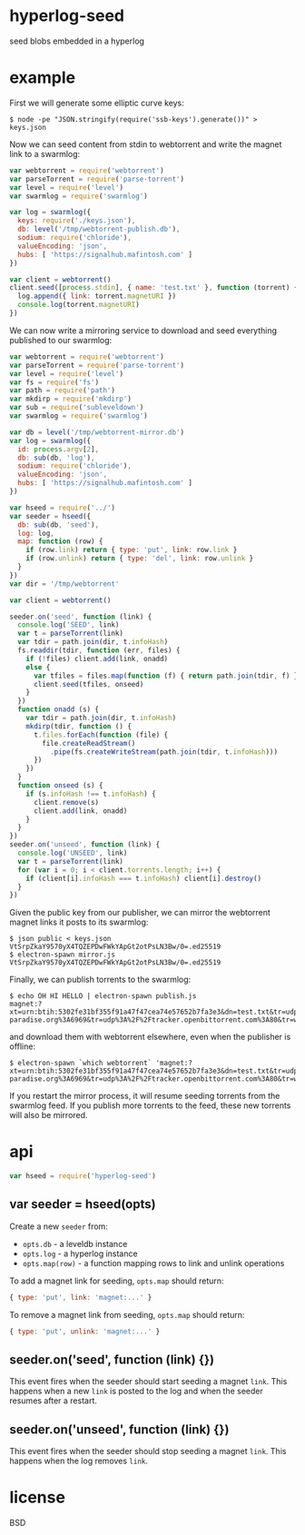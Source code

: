 # hyperlog-seed

seed blobs embedded in a hyperlog

# example

First we will generate some elliptic curve keys:

```
$ node -pe "JSON.stringify(require('ssb-keys').generate())" > keys.json
```

Now we can seed content from stdin to webtorrent and write the magnet link to a
swarmlog:

``` js
var webtorrent = require('webtorrent')
var parseTorrent = require('parse-torrent')
var level = require('level')
var swarmlog = require('swarmlog')

var log = swarmlog({
  keys: require('./keys.json'),
  db: level('/tmp/webtorrent-publish.db'),
  sodium: require('chloride'),
  valueEncoding: 'json',
  hubs: [ 'https://signalhub.mafintosh.com' ]
})

var client = webtorrent()
client.seed([process.stdin], { name: 'test.txt' }, function (torrent) {
  log.append({ link: torrent.magnetURI })
  console.log(torrent.magnetURI)
})
```

We can now write a mirroring service to download and seed everything published
to our swarmlog:

``` js
var webtorrent = require('webtorrent')
var parseTorrent = require('parse-torrent')
var level = require('level')
var fs = require('fs')
var path = require('path')
var mkdirp = require('mkdirp')
var sub = require('subleveldown')
var swarmlog = require('swarmlog')

var db = level('/tmp/webtorrent-mirror.db')
var log = swarmlog({
  id: process.argv[2],
  db: sub(db, 'log'),
  sodium: require('chloride'),
  valueEncoding: 'json',
  hubs: [ 'https://signalhub.mafintosh.com' ]
})

var hseed = require('../')
var seeder = hseed({
  db: sub(db, 'seed'),
  log: log,
  map: function (row) {
    if (row.link) return { type: 'put', link: row.link }
    if (row.unlink) return { type: 'del', link: row.unlink }
  }
})
var dir = '/tmp/webtorrent'

var client = webtorrent()

seeder.on('seed', function (link) {
  console.log('SEED', link)
  var t = parseTorrent(link)
  var tdir = path.join(dir, t.infoHash)
  fs.readdir(tdir, function (err, files) {
    if (!files) client.add(link, onadd)
    else {
      var tfiles = files.map(function (f) { return path.join(tdir, f) })
      client.seed(tfiles, onseed)
    }
  })
  function onadd (s) {
    var tdir = path.join(dir, t.infoHash)
    mkdirp(tdir, function () {
      t.files.forEach(function (file) {
        file.createReadStream()
          .pipe(fs.createWriteStream(path.join(tdir, t.infoHash)))
      })
    })
  }
  function onseed (s) {
    if (s.infoHash !== t.infoHash) {
      client.remove(s)
      client.add(link, onadd)
    }
  }
})
seeder.on('unseed', function (link) {
  console.log('UNSEED', link)
  var t = parseTorrent(link)
  for (var i = 0; i < client.torrents.length; i++) {
    if (client[i].infoHash === t.infoHash) client[i].destroy()
  }
})
```


Given the public key from our publisher, we can mirror the webtorrent magnet
links it posts to its swarmlog:

```
$ json public < keys.json
VtSrpZkaY9570yX4TQZEPDwFWkYApGt2otPsLN3Bw/0=.ed25519
$ electron-spawn mirror.js VtSrpZkaY9570yX4TQZEPDwFWkYApGt2otPsLN3Bw/0=.ed25519
```

Finally, we can publish torrents to the swarmlog:

```
$ echo OH HI HELLO | electron-spawn publish.js
magnet:?xt=urn:btih:5302fe31bf355f91a47f47cea74e57652b7fa3e3&dn=test.txt&tr=udp%3A%2F%2Fexodus.desync.com%3A6969&tr=udp%3A%2F%2Ftracker.coppersurfer.tk%3A6969&tr=udp%3A%2F%2Ftracker.internetwarriors.net%3A1337&tr=udp%3A%2F%2Ftracker.leechers-paradise.org%3A6969&tr=udp%3A%2F%2Ftracker.openbittorrent.com%3A80&tr=wss%3A%2F%2Ftracker.btorrent.xyz&tr=wss%3A%2F%2Ftracker.openwebtorrent.com&tr=wss%3A%2F%2Ftracker.webtorrent.io
```

and download them with webtorrent elsewhere, even when the publisher is offline:

```
$ electron-spawn `which webtorrent` 'magnet:?xt=urn:btih:5302fe31bf355f91a47f47cea74e57652b7fa3e3&dn=test.txt&tr=udp%3A%2F%2Fexodus.desync.com%3A6969&tr=udp%3A%2F%2Ftracker.coppersurfer.tk%3A6969&tr=udp%3A%2F%2Ftracker.internetwarriors.net%3A1337&tr=udp%3A%2F%2Ftracker.leechers-paradise.org%3A6969&tr=udp%3A%2F%2Ftracker.openbittorrent.com%3A80&tr=wss%3A%2F%2Ftracker.btorrent.xyz&tr=wss%3A%2F%2Ftracker.openwebtorrent.com&tr=wss%3A%2F%2Ftracker.webtorrent.io'
```

If you restart the mirror process, it will resume seeding torrents from the
swarmlog feed. If you publish more torrents to the feed, these new torrents will
also be mirrored.

# api

``` js
var hseed = require('hyperlog-seed')
```

## var seeder = hseed(opts)

Create a new `seeder` from:

* `opts.db` - a leveldb instance
* `opts.log` - a hyperlog instance
* `opts.map(row)` - a function mapping rows to link and unlink operations

To add a magnet link for seeding, `opts.map` should return:

``` js
{ type: 'put', link: 'magnet:...' }
```

To remove a magnet link from seeding, `opts.map` should return:

``` js
{ type: 'put', unlink: 'magnet:...' }
```

## seeder.on('seed', function (link) {})

This event fires when the seeder should start seeding a magnet `link`.
This happens when a new `link` is posted to the log and when the seeder resumes
after a restart.

## seeder.on('unseed', function (link) {})

This event fires when the seeder should stop seeding a magnet `link`.
This happens when the log removes `link`.

# license

BSD
